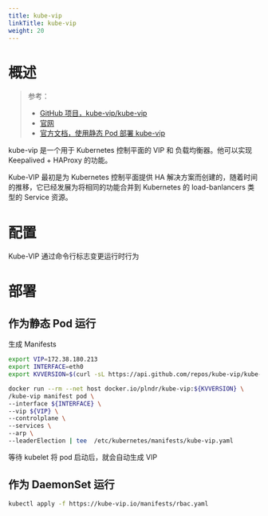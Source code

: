 ```yaml
---
title: kube-vip
linkTitle: kube-vip
weight: 20
---
```


# 概述

> 参考：
>
> - [GitHub 项目，kube-vip/kube-vip](https://github.com/kube-vip/kube-vip)
> - [官网](https://kube-vip.io/)
> - [官方文档，使用静态 Pod 部署 kube-vip](https://kube-vip.io/hybrid/static/)

kube-vip 是一个用于 Kubernetes 控制平面的 VIP 和 负载均衡器。他可以实现 Keepalived + HAProxy 的功能。

Kube-VIP 最初是为 Kubernetes 控制平面提供 HA 解决方案而创建的，随着时间的推移，它已经发展为将相同的功能合并到 Kubernetes 的 load-banlancers 类型的 Service 资源。

# 配置

Kube-VIP 通过命令行标志变更运行时行为

# 部署

## 作为静态 Pod 运行

生成 Manifests

```bash
export VIP=172.38.180.213
export INTERFACE=eth0
export KVVERSION=$(curl -sL https://api.github.com/repos/kube-vip/kube-vip/releases | jq -r ".[0].name")

docker run --rm --net host docker.io/plndr/kube-vip:${KVVERSION} \
/kube-vip manifest pod \
--interface ${INTERFACE} \
--vip ${VIP} \
--controlplane \
--services \
--arp \
--leaderElection | tee  /etc/kubernetes/manifests/kube-vip.yaml
```

等待 kubelet 将 pod 启动后，就会自动生成 VIP

## 作为 DaemonSet 运行

```bash
kubectl apply -f https://kube-vip.io/manifests/rbac.yaml
```
